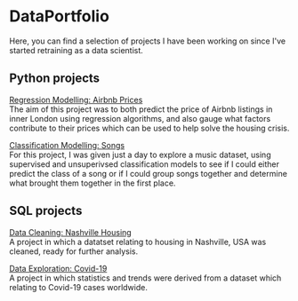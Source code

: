 # DataPortfolio

Here, you can find a selection of projects I have been working on since I've started retraining as a data scientist. 


## Python projects

<ins>Regression Modelling: Airbnb Prices</ins>
<br>
The aim of this project was to both predict the price of Airbnb listings in inner London using regression algorithms, and also gauge what factors contribute to their prices which can be used to help solve the housing crisis. 

<ins>Classification Modelling: Songs</ins>
<br>
For this project, I was given just a day to explore a music dataset, using supervised and unsuperivsed classification models to see if I could either predict the class of a song or if I could group songs together and determine what brought them together in the first place. 


## SQL projects

<ins>Data Cleaning: Nashville Housing</ins>
<br>
A project in which a datatset relating to housing in Nashville, USA was cleaned, ready for further analysis. 


<ins>Data Exploration: Covid-19</ins>
<br>
A project in which statistics and trends were derived from a dataset which relating to Covid-19 cases worldwide.
